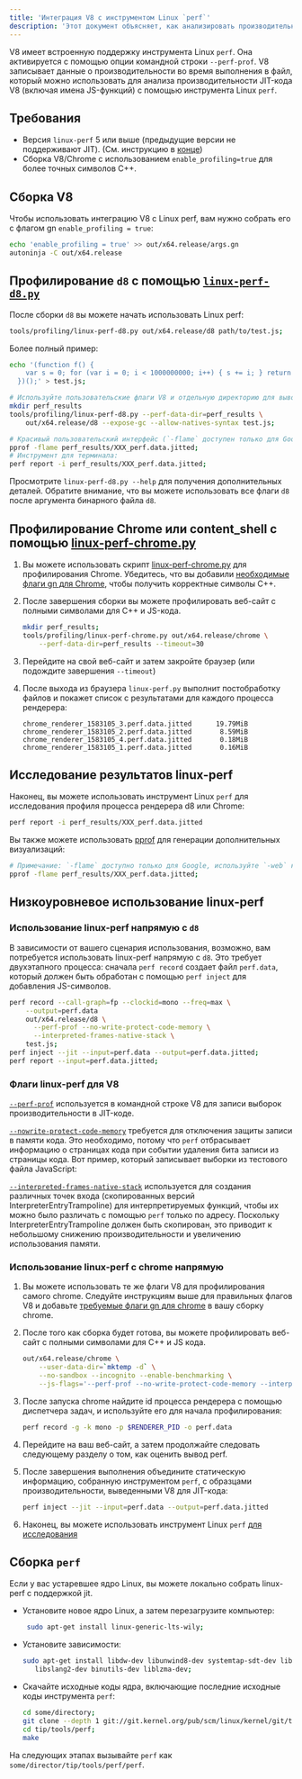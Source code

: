 ```yaml
---
title: 'Интеграция V8 с инструментом Linux `perf`'
description: 'Этот документ объясняет, как анализировать производительность JIT-кода V8 с помощью инструмента Linux `perf`.'
---
```

V8 имеет встроенную поддержку инструмента Linux `perf`. Она активируется с помощью опции командной строки `--perf-prof`.
V8 записывает данные о производительности во время выполнения в файл, который можно использовать для анализа производительности JIT-кода V8 (включая имена JS-функций) с помощью инструмента Linux `perf`.

## Требования

- Версия `linux-perf` 5 или выше (предыдущие версии не поддерживают JIT). (См. инструкцию в [конце](#build-perf))
- Сборка V8/Chrome с использованием `enable_profiling=true` для более точных символов C++.

## Сборка V8

Чтобы использовать интеграцию V8 с Linux perf, вам нужно собрать его с флагом gn `enable_profiling = true`:

```bash
echo 'enable_profiling = true' >> out/x64.release/args.gn
autoninja -C out/x64.release
```

## Профилирование `d8` с помощью [`linux-perf-d8.py`](https://source.chromium.org/search?q=linux-perf-d8.py)

После сборки `d8` вы можете начать использовать Linux perf:

```bash
tools/profiling/linux-perf-d8.py out/x64.release/d8 path/to/test.js;
```

Более полный пример:

```bash
echo '(function f() {
    var s = 0; for (var i = 0; i < 1000000000; i++) { s += i; } return s;
  })();' > test.js;

# Используйте пользовательские флаги V8 и отдельную директорию для вывода для уменьшения беспорядка:
mkdir perf_results
tools/profiling/linux-perf-d8.py --perf-data-dir=perf_results \
    out/x64.release/d8 --expose-gc --allow-natives-syntax test.js;

# Красивый пользовательский интерфейс (`-flame` доступен только для Google, используйте `-web` как публичную альтернативу):
pprof -flame perf_results/XXX_perf.data.jitted;
# Инструмент для терминала:
perf report -i perf_results/XXX_perf.data.jitted;
```

Просмотрите `linux-perf-d8.py --help` для получения дополнительных деталей. Обратите внимание, что вы можете использовать все флаги `d8` после аргумента бинарного файла `d8`.


## Профилирование Chrome или content_shell с помощью [linux-perf-chrome.py](https://source.chromium.org/search?q=linux-perf-chrome.py)

1. Вы можете использовать скрипт [linux-perf-chrome.py](https://source.chromium.org/search?q=linux-perf-chrome.py) для профилирования Chrome. Убедитесь, что вы добавили [необходимые флаги gn для Chrome](https://chromium.googlesource.com/chromium/src/+/master/docs/profiling.md#General-checkout-setup), чтобы получить корректные символы C++.

1. После завершения сборки вы можете профилировать веб-сайт с полными символами для C++ и JS-кода.

    ```bash
    mkdir perf_results;
    tools/profiling/linux-perf-chrome.py out/x64.release/chrome \
        --perf-data-dir=perf_results --timeout=30
    ```

1. Перейдите на свой веб-сайт и затем закройте браузер (или подождите завершения `--timeout`)
1. После выхода из браузера `linux-perf.py` выполнит постобработку файлов и покажет список с результатами для каждого процесса рендерера:

   ```
   chrome_renderer_1583105_3.perf.data.jitted      19.79MiB
   chrome_renderer_1583105_2.perf.data.jitted       8.59MiB
   chrome_renderer_1583105_4.perf.data.jitted       0.18MiB
   chrome_renderer_1583105_1.perf.data.jitted       0.16MiB
   ```

## Исследование результатов linux-perf

Наконец, вы можете использовать инструмент Linux `perf` для исследования профиля процесса рендерера d8 или Chrome:

```bash
perf report -i perf_results/XXX_perf.data.jitted
```

Вы также можете использовать [pprof](https://github.com/google/pprof) для генерации дополнительных визуализаций:

```bash
# Примечание: `-flame` доступно только для Google, используйте `-web` как публичную альтернативу:
pprof -flame perf_results/XXX_perf.data.jitted;
```

## Низкоуровневое использование linux-perf

### Использование linux-perf напрямую с `d8`

В зависимости от вашего сценария использования, возможно, вам потребуется использовать linux-perf напрямую с `d8`.
Это требует двухэтапного процесса: сначала `perf record` создает файл `perf.data`, который должен быть обработан с помощью `perf inject` для добавления JS-символов.

``` bash
perf record --call-graph=fp --clockid=mono --freq=max \
    --output=perf.data
    out/x64.release/d8 \
      --perf-prof --no-write-protect-code-memory \
      --interpreted-frames-native-stack \
    test.js;
perf inject --jit --input=perf.data --output=perf.data.jitted;
perf report --input=perf.data.jitted;
```

### Флаги linux-perf для V8

[`--perf-prof`](https://source.chromium.org/search?q=FLAG_perf_prof) используется в командной строке V8 для записи выборок производительности в JIT-коде.

[`--nowrite-protect-code-memory`](https://source.chromium.org/search?q=FLAG_nowrite_protect_code_memory) требуется для отключения защиты записи в памяти кода. Это необходимо, потому что `perf` отбрасывает информацию о страницах кода при событии удаления бита записи из страницы кода. Вот пример, который записывает выборки из тестового файла JavaScript:

[`--interpreted-frames-native-stack`](https://source.chromium.org/search?q=FLAG_interpreted_frames_native_stack) используется для создания различных точек входа (скопированных версий InterpreterEntryTrampoline) для интерпретируемых функций, чтобы их можно было различать с помощью `perf` только по адресу. Поскольку InterpreterEntryTrampoline должен быть скопирован, это приводит к небольшому снижению производительности и увеличению использования памяти.


### Использование linux-perf с chrome напрямую

1. Вы можете использовать те же флаги V8 для профилирования самого chrome. Следуйте инструкциям выше для правильных флагов V8 и добавьте [требуемые флаги gn для chrome](https://chromium.googlesource.com/chromium/src/+/master/docs/profiling.md#General-checkout-setup) в вашу сборку chrome.

1. После того как сборка будет готова, вы можете профилировать веб-сайт с полными символами для C++ и JS кода.

    ```bash
    out/x64.release/chrome \
        --user-data-dir=`mktemp -d` \
        --no-sandbox --incognito --enable-benchmarking \
        --js-flags='--perf-prof --no-write-protect-code-memory --interpreted-frames-native-stack'
    ```

1. После запуска chrome найдите id процесса рендерера с помощью диспетчера задач, и используйте его для начала профилирования:

    ```bash
    perf record -g -k mono -p $RENDERER_PID -o perf.data
    ```

1. Перейдите на ваш веб-сайт, а затем продолжайте следовать следующему разделу о том, как оценить вывод perf.

1. После завершения выполнения объедините статическую информацию, собранную инструментом `perf`, с образцами производительности, выведенными V8 для JIT-кода:

   ```bash
   perf inject --jit --input=perf.data --output=perf.data.jitted
   ```

1. Наконец, вы можете использовать инструмент Linux `perf` [для исследования](#Explore-linux-perf-results)

## Сборка `perf`

Если у вас устаревшее ядро Linux, вы можете локально собрать linux-perf с поддержкой jit.

- Установите новое ядро Linux, а затем перезагрузите компьютер:

  ```bash
   sudo apt-get install linux-generic-lts-wily;
  ```

- Установите зависимости:

  ```bash
  sudo apt-get install libdw-dev libunwind8-dev systemtap-sdt-dev libaudit-dev \
     libslang2-dev binutils-dev liblzma-dev;
  ```

- Скачайте исходные коды ядра, включающие последние исходные коды инструмента `perf`:

  ```bash
  cd some/directory;
  git clone --depth 1 git://git.kernel.org/pub/scm/linux/kernel/git/tip/tip.git;
  cd tip/tools/perf;
  make
  ```

На следующих этапах вызывайте `perf` как `some/director/tip/tools/perf/perf`.
